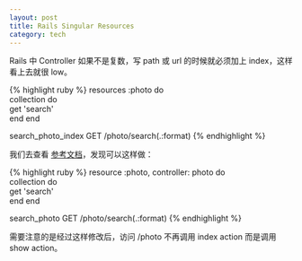 ```yaml
---
layout: post
title: Rails Singular Resources
category: tech
---
```

Rails 中 Controller 如果不是复数，写 path 或 url 的时候就必须加上 index，这样看上去就很 low。

{% highlight ruby %}
resources :photo do  
  collection do    
    get 'search'  
  end
end

search_photo_index GET    /photo/search(.:format)
{% endhighlight %}

我们去查看 [参考文档](http://guides.rubyonrails.org/routing.html#singular-resources)，发现可以这样做：

{% highlight ruby %}
resource :photo, controller: photo do  
  collection do    
    get 'search'  
  end
end

search_photo GET    /photo/search(.:format)
{% endhighlight %}

需要注意的是经过这样修改后，访问 /photo 不再调用 index action 而是调用 show action。